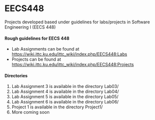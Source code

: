 # EECS448
Projects developed based under guidelines for labs/projects in Software Engineering I (EECS 448)

#### Rough guidelines for EECS 448
  - Lab Assignments can be found at https://wiki.ittc.ku.edu/ittc_wiki/index.php/EECS448:Labs
  - Projects can be found at https://wiki.ittc.ku.edu/ittc_wiki/index.php/EECS448:Projects
  
#### Directories
1) Lab Assignment 3 is available in the directory Lab03/
2) Lab Assignment 4 is available in the directory Lab04/
3) Lab Assignment 5 is available in the directory Lab05/
4) Lab Assignment 6 is available in the directory Lab06/
5) Project 1 is available in the directory Project1/
6) More coming soon
